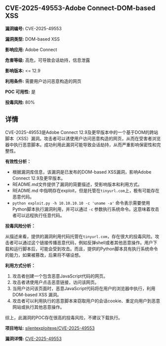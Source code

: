 ## CVE-2025-49553-Adobe Connect-DOM-based XSS

**漏洞编号:** CVE-2025-49553

**漏洞类型:** DOM-based XSS

**影响应用:** Adobe Connect

**危害等级:** 高危，可导致会话劫持，信息泄露

**影响版本:** <= 12.9

**利用条件:** 需要用户访问恶意构造的网页

**POC 可用性:** 是

**投毒风险:** 80%

## 详情

CVE-2025-49553是Adobe Connect 12.9及更早版本中的一个基于DOM的跨站脚本（XSS）漏洞。攻击者可以诱使用户访问恶意构造的网页，从而在受害者浏览器中执行恶意脚本。成功利用此漏洞可能导致会话劫持，从而严重影响保密性和完整性。

**有效性分析：**

*   根据漏洞库信息，该漏洞是已发布的DOM-based XSS漏洞，影响Adobe Connect 12.9及更早版本。
*   README.md文件提供了漏洞的简要描述，受影响版本和利用方式。
*   README.md 中指明存在exploit，但是托管在`tinyurl.com`上，极有可能存在恶意代码。
*   `python exploit.py -h 10.10.10.10 -c 'uname -a'` 命令表示需要使用Python脚本执行漏洞利用，并可以通过 `-c` 参数执行系统命令。这意味着攻击者可以远程执行任意代码。

**投毒风险分析：**

从描述来看，提供的漏洞利用代码托管在`tinyurl.com`，存在很大的投毒风险。攻击者可以通过这个链接传播恶意代码，例如反弹shell或者其他恶意操作。用户下载和运行脚本后，可能会受到攻击。而且，提供的Python脚本具有执行系统命令的能力，如果被篡改，后果将不堪设想。

**利用方式分析：**

1.  攻击者创建一个包含恶意JavaScript代码的网页。
2.  攻击者诱使用户点击恶意链接，访问该网页。
3.  当用户访问该页面时，恶意JavaScript代码将在用户的浏览器中执行，利用 DOM-based XSS 漏洞。
4.  攻击者可以利用执行的恶意脚本来窃取用户的会话cookie、重定向用户到恶意网站或执行其他恶意操作。

综上，此漏洞的POC存在很高的投毒风险，不建议下载执行。

**项目地址:** [silentexploitexe/CVE-2025-49553](https://github.com/silentexploitexe/CVE-2025-49553)

**漏洞详情:** [CVE-2025-49553](https://nvd.nist.gov/vuln/detail/CVE-2025-49553)